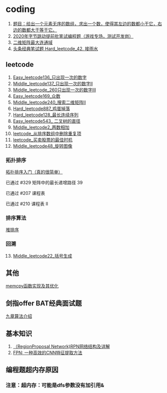 # coding
1. [题目：给出一个元素无序的数组，求出一个数，使得其左边的数都小于它，右边的数都大于等于它。](test1/test1.md)
2. [2020年字节跳动提前批笔试编程题（游戏专场，测试开发岗）](test2/2020头条笔试_1.md)
3. [二维矩阵最大连通域](test1/最大连通域.md)
4. [头条经典笔试题 Hard_leetcode_42. 接雨水](test2/接雨水.md)

## leetcode
1. [Easy_leetcode136_只出现一次的数字](test1/Easy_leetcode136_只出现一次的数字.md)
2. [Middle_leetcode137_只出现一次的数字II](test1/Middle_leetcode137_只出现一次的数字II.md)
3. [Middle_leetcode_260只出现一次的数字III](test1/Middle_leetcode_260只出现一次的数字III.md)
4. [Easy_leetcode169_众数](test1/Easy_leetcode169_众数.md)
5. [Middle_leetcode240_搜索二维矩阵II](test1/Middle_leetcode240_搜索二维矩阵II.md)
6. [Hard_leetcode887_鸡蛋掉落](test1/Hard_leetcode887_鸡蛋掉落.md)
7. [Hard_leetcode128_最长连续序列](test1/Hard_leetcode128_最长连续序列.md)
8. [Easy_leetcode543_ 二叉树的直径](test1/Easy_leetcode543_二叉树的直径.md)
9. [Middle_leetcode2_两数相加](test1/Middle_leetcode2_两数相加.md)
10. [leetcode_从排序数组中删除重复项](test1/leetcode_从排序数组中删除重复项.md)
11. [leetcode_买卖股票的最佳时机](test1/leetcode_买卖股票的最佳时机.md)
12. [Middle_leetcode48_旋转图像](test1/Middle_leetcode48_旋转图像.md)

### 拓扑排序  
  [拓扑排序入门（真的很简单）](https://blog.csdn.net/qq_41713256/article/details/80805338)
  
  已通过	#329	矩阵中的最长递增路径	39
  
  已通过	#207	课程表
  
  已通过	#210	课程表 II

### 排序算法
  [堆排序](https://blog.csdn.net/u013384984/article/details/79496052)

### 回溯
13. [Middle_leetcode22_括号生成](test1/Middle_leetcode22_括号生成.md)

## 其他
[memcpy函数实现及其优化](https://blog.csdn.net/xiaobo620/article/details/7488827)

## 剑指offer BAT经典面试题
[九章算法介绍](https://www.nowcoder.com/ta/nine-chapter)


## 基本知识
1. [（RegionProposal Network)RPN网络结构及详解](https://blog.csdn.net/qq_36269513/article/details/80421990)
2. [FPN: 一种高效的CNN特征提取方法](https://www.jianshu.com/p/5a28ae9b365d)



## 编程题超内存原因
### 注意：超内存：可能是dfs参数没有加引用&

